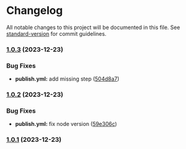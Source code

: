 # Changelog

All notable changes to this project will be documented in this file. See [standard-version](https://github.com/conventional-changelog/standard-version) for commit guidelines.

### [1.0.3](https://github.com/DonAdam2/react-rollup-npm-boilerplate/compare/v1.0.2...v1.0.3) (2023-12-23)


### Bug Fixes

* **publish.yml:** add missing step ([504d8a7](https://github.com/DonAdam2/react-rollup-npm-boilerplate/commit/504d8a7ea146fd6355d96f0cc0cd4e19e7122381))

### [1.0.2](https://github.com/DonAdam2/react-rollup-npm-boilerplate/compare/v1.0.1...v1.0.2) (2023-12-23)


### Bug Fixes

* **publish.yml:** fix node version ([59e306c](https://github.com/DonAdam2/react-rollup-npm-boilerplate/commit/59e306caae937e9910a95b4e334f900d1716e5cf))

### [1.0.1](https://github.com/DonAdam2/react-rollup-npm-boilerplate/compare/v1.1.0...v1.0.1) (2023-12-23)
